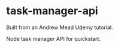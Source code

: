 # task-manager-api
Built from an Andrew Mead Udemy tutorial.

Node task manager API for quickstart.
